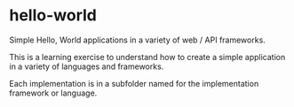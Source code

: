 # hello-world
Simple Hello, World applications in a variety of web / API frameworks.

This is a learning exercise to understand how to create a simple application in a variety of languages and frameworks.

Each implementation is in a subfolder named for the implementation framework or language.
